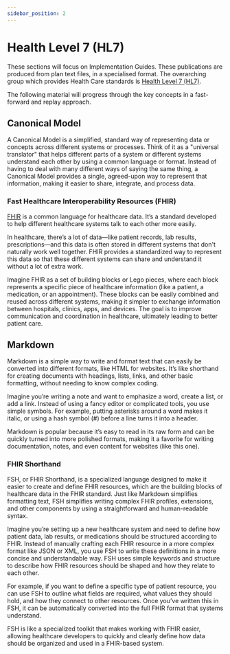 ```yaml
---
sidebar_position: 2
---
```


# Health Level 7 (HL7)

These sections will focus on Implementation Guides. These publications are produced from plan text files, in a specialised format. The overarching group which provides Health Care standards is [Health Level 7 (HL7)](https://www.hl7.org/).

The following material will progress through the key concepts in a fast-forward and replay approach.

## Canonical Model

A Canonical Model is a simplified, standard way of representing data or concepts across different systems or processes. Think of it as a "universal translator" that helps different parts of a system or different systems understand each other by using a common language or format. Instead of having to deal with many different ways of saying the same thing, a Canonical Model provides a single, agreed-upon way to represent that information, making it easier to share, integrate, and process data.

### Fast Healthcare Interoperability Resources (FHIR)

[FHIR](https://www.hl7.org/fhir/overview.html) is a common language for healthcare data. It’s a standard developed to help different healthcare systems talk to each other more easily.

In healthcare, there’s a lot of data—like patient records, lab results, prescriptions—and this data is often stored in different systems that don't naturally work well together. FHIR provides a standardized way to represent this data so that these different systems can share and understand it without a lot of extra work.

Imagine FHIR as a set of building blocks or Lego pieces, where each block represents a specific piece of healthcare information (like a patient, a medication, or an appointment). These blocks can be easily combined and reused across different systems, making it simpler to exchange information between hospitals, clinics, apps, and devices. The goal is to improve communication and coordination in healthcare, ultimately leading to better patient care.

## Markdown

Markdown is a simple way to write and format text that can easily be converted into different formats, like HTML for websites. It’s like shorthand for creating documents with headings, lists, links, and other basic formatting, without needing to know complex coding.

Imagine you’re writing a note and want to emphasize a word, create a list, or add a link. Instead of using a fancy editor or complicated tools, you use simple symbols. For example, putting asterisks around a word makes it italic, or using a hash symbol (#) before a line turns it into a header.

Markdown is popular because it’s easy to read in its raw form and can be quickly turned into more polished formats, making it a favorite for writing documentation, notes, and even content for websites (like this one).

### FHIR Shorthand

FSH, or FHIR Shorthand, is a specialized language designed to make it easier to create and define FHIR resources, which are the building blocks of healthcare data in the FHIR standard. Just like Markdown simplifies formatting text, FSH simplifies writing complex FHIR profiles, extensions, and other components by using a straightforward and human-readable syntax.

Imagine you’re setting up a new healthcare system and need to define how patient data, lab results, or medications should be structured according to FHIR. Instead of manually crafting each FHIR resource in a more complex format like JSON or XML, you use FSH to write these definitions in a more concise and understandable way. FSH uses simple keywords and structure to describe how FHIR resources should be shaped and how they relate to each other.

For example, if you want to define a specific type of patient resource, you can use FSH to outline what fields are required, what values they should hold, and how they connect to other resources. Once you’ve written this in FSH, it can be automatically converted into the full FHIR format that systems understand.

FSH is like a specialized toolkit that makes working with FHIR easier, allowing healthcare developers to quickly and clearly define how data should be organized and used in a FHIR-based system.

